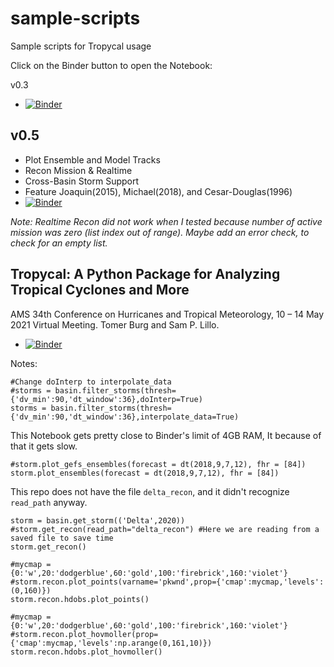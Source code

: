 # sample-scripts
Sample scripts for Tropycal usage

Click on the Binder button to open the Notebook:

v0.3
- [![Binder](https://mybinder.org/badge_logo.svg)](https://mybinder.org/v2/gh/lisaleorelowe/sample-scripts/HEAD?labpath=tropycal_v0.3_sample.ipynb)

## v0.5
- Plot Ensemble and Model Tracks
- Recon Mission & Realtime
- Cross-Basin Storm Support
- Feature Joaquin(2015), Michael(2018), and Cesar-Douglas(1996)
- [![Binder](https://mybinder.org/badge_logo.svg)](https://mybinder.org/v2/gh/lisaleorelowe/sample-scripts/HEAD?labpath=tropycal_v0.5_sample.ipynb)

*Note: Realtime Recon did not work when I tested because number of active mission was zero (list index out of range). Maybe add an error check, to check for an empty list.*


## Tropycal: A Python Package for Analyzing Tropical Cyclones and More
AMS 34th Conference on Hurricanes and Tropical Meteorology, 10 – 14 May 2021 Virtual Meeting. Tomer Burg and Sam P. Lillo.
- [![Binder](https://mybinder.org/badge_logo.svg)](https://mybinder.org/v2/gh/lisaleorelowe/sample-scripts/HEAD?labpath=AMS_Tropical_Talk.ipynb)

Notes:
```
#Change doInterp to interpolate_data
#storms = basin.filter_storms(thresh={'dv_min':90,'dt_window':36},doInterp=True)
storms = basin.filter_storms(thresh={'dv_min':90,'dt_window':36},interpolate_data=True)
```
This Notebook gets pretty close to Binder's limit of 4GB RAM, It because of that it gets slow.


```
#storm.plot_gefs_ensembles(forecast = dt(2018,9,7,12), fhr = [84])
storm.plot_ensembles(forecast = dt(2018,9,7,12), fhr = [84])
```

This repo does not have the file `delta_recon`, and it didn't recognize `read_path` anyway.
```
storm = basin.get_storm(('Delta',2020))
#storm.get_recon(read_path="delta_recon") #Here we are reading from a saved file to save time
storm.get_recon()
```

```
#mycmap = {0:'w',20:'dodgerblue',60:'gold',100:'firebrick',160:'violet'}
#storm.recon.plot_points(varname='pkwnd',prop={'cmap':mycmap,'levels':(0,160)})
storm.recon.hdobs.plot_points()
```

```
#mycmap = {0:'w',20:'dodgerblue',60:'gold',100:'firebrick',160:'violet'}
#storm.recon.plot_hovmoller(prop={'cmap':mycmap,'levels':np.arange(0,161,10)})
storm.recon.hdobs.plot_hovmoller()
```


